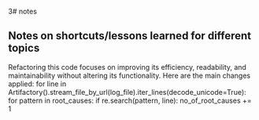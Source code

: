 3# notes

## Notes on shortcuts/lessons learned for different topics
Refactoring this code focuses on improving its efficiency, readability, and maintainability without altering its functionality. Here are the main changes applied:
 for line in Artifactory().stream_file_by_url(log_file).iter_lines(decode_unicode=True):
            for pattern in root_causes:
                if re.search(pattern, line):
                    no_of_root_causes += 1
